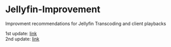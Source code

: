 # Jellyfin-Improvement
Improvment recommendations for Jellyfin Transcoding and client playbacks

1st update: [link](https://github.com/amirrezaes/Jellyfin-Improvement/blob/main/Update%202023-10-29.pdf) <br>
2nd update: [link](https://github.com/amirrezaes/Jellyfin-Improvement/blob/main/2nd%20update%202023-11-06.pdf)
